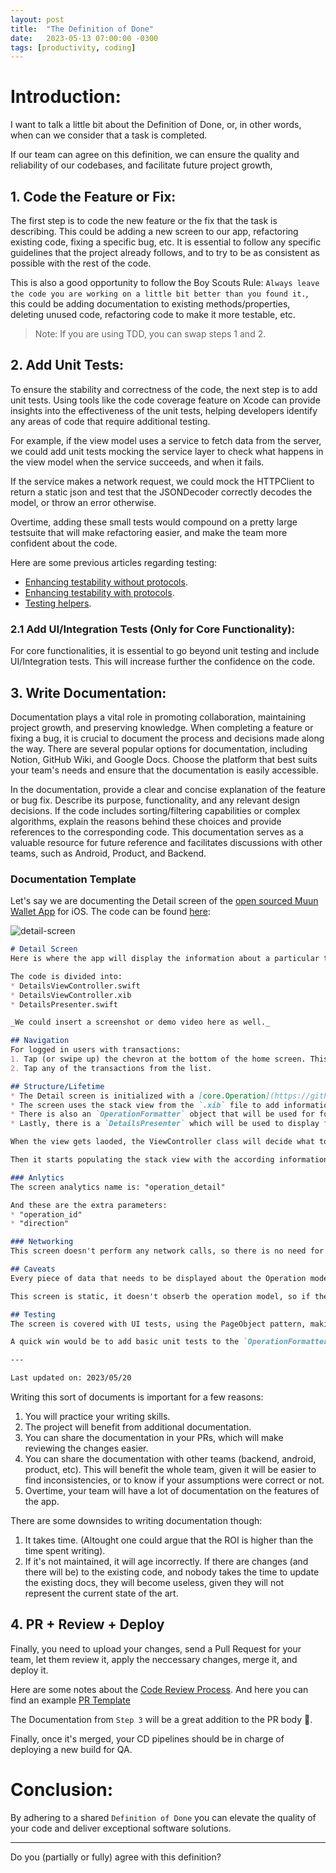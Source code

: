 ```yaml
---
layout: post
title:  "The Definition of Done"
date:   2023-05-13 07:00:00 -0300
tags: [productivity, coding]
---
```


# Introduction:
I want to talk a little bit about the Definition of Done, or, in other words, when can we consider that a task is completed.

If our team can agree on this definition, we can ensure the quality and reliability of our codebases, and facilitate future project growth,

## 1. Code the Feature or Fix:
The first step is to code the new feature or the fix that the task is describing. This could be adding a new screen to our app, refactoring existing code, fixing a specific bug, etc. It is essential to follow any specific guidelines that the project already follows, and to try to be as consistent as possible with the rest of the code. 

This is also a good opportunity to follow the Boy Scouts Rule: `Always leave the code you are working on a little bit better than you found it.`, this could be adding documentation to existing methods/properties, deleting unused code, refactoring code to make it more testable, etc.

> Note: If you are using TDD, you can swap steps 1 and 2.

## 2. Add Unit Tests:
To ensure the stability and correctness of the code, the next step is to add unit tests. Using tools like the code coverage feature on Xcode can provide insights into the effectiveness of the unit tests, helping developers identify any areas of code that require additional testing.

For example, if the view model uses a service to fetch data from the server, we could add unit tests mocking the service layer to check what happens in the view model when the service succeeds, and when it fails.

If the service makes a network request, we could mock the HTTPClient to return a static json and test that the JSONDecoder correctly decodes the model, or throw an error otherwise.

Overtime, adding these small tests would compound on a pretty large testsuite that will make refactoring easier, and make the team more confident about the code.

Here are some previous articles regarding testing:
* [Enhancing testability without protocols](https://mdb1.github.io/2023-02-03-enhancing-testability-without-protocols/).
* [Enhancing testability with protocols](https://mdb1.github.io/2023-02-13-enhancing-testability-with-protocols/).
* [Testing helpers](https://mdb1.github.io/2023-02-02-new-app-testing-helpers/).

### 2.1 Add UI/Integration Tests (Only for Core Functionality):
For core functionalities, it is essential to go beyond unit testing and include UI/Integration tests. This will increase further the confidence on the code.

## 3. Write Documentation:
Documentation plays a vital role in promoting collaboration, maintaining project growth, and preserving knowledge. When completing a feature or fixing a bug, it is crucial to document the process and decisions made along the way. There are several popular options for documentation, including Notion, GitHub Wiki, and Google Docs. Choose the platform that best suits your team's needs and ensure that the documentation is easily accessible.

In the documentation, provide a clear and concise explanation of the feature or bug fix. Describe its purpose, functionality, and any relevant design decisions. If the code includes sorting/filtering capabilities or complex algorithms, explain the reasons behind these choices and provide references to the corresponding code. This documentation serves as a valuable resource for future reference and facilitates discussions with other teams, such as Android, Product, and Backend.

### Documentation Template
Let's say we are documenting the Detail screen of the [open sourced Muun Wallet App](https://github.com/muun/falcon) for iOS. The code can be found [here](https://github.com/muun/falcon/blob/5ba9254918fc85de917f7dc9101101be4317e590/falcon/app/falcon/Presentation/Screen/Detail/DetailViewController.swift):

![detail-screen](/resources/definition-of-done/muun_detail.jpeg)

```markdown
# Detail Screen
Here is where the app will display the information about a particular transaction.

The code is divided into:
* DetailsViewController.swift
* DetailsViewController.xib
* DetailsPresenter.swift

_We could insert a screenshot or demo video here as well._

## Navigation
For logged in users with transactions:
1. Tap (or swipe up) the chevron at the bottom of the home screen. This will open the transactions list.
2. Tap any of the transactions from the list.

## Structure/Lifetime
* The Detail screen is initialized with a [core.Operation](https://github.com/muun/falcon/blob/5ba9254918fc85de917f7dc9101101be4317e590/falcon/core/Classes/Domain/Model/Operations/Operation.swift) model.
* The screen uses the stack view from the `.xib` file to add information about the operation.
* There is also an `OperationFormatter` object that will be used for formatting purposes.
* Lastly, there is a `DetailsPresenter` which will be used to display failure information (if any) for submarine swaps with version 1.

When the view gets laoded, the ViewController class will decide what to draw in the screen based on the type of operation (submarineSwap, incomingSwap, or onChain transaction).

Then it starts populating the stack view with the according information (examples: summary, status, description, date/time, amount, etc).

### Anlytics
The screen analytics name is: "operation_detail"

And these are the extra parameters:
* "operation_id"
* "direction"

### Networking
This screen doesn't perform any network calls, so there is no need for error handling / loading states of any type.

## Caveats
Every piece of data that needs to be displayed about the Operation model, is displayed through the OperationFormatter object.

This screen is static, it doesn't obserb the operation model, so if there is any change to the model, the screen won't be redrawn automatically, and instead, the users would need to go back in the navigation stack and re-enter the screen to see the change.

## Testing
The screen is covered with UI tests, using the PageObject pattern, making its elements accessible for testing purposes.

A quick win would be to add basic unit tests to the `OperationFormatter` methods.

---

Last updated on: 2023/05/20
```

Writing this sort of documents is important for a few reasons:
1. You will practice your writing skills.
2. The project will benefit from additional documentation.
3. You can share the documentation in your PRs, which will make reviewing the changes easier.
4. You can share the documentation with other teams (backend, android, product, etc). This will benefit the whole team, given it will be easier to find inconsistencies, or to know if your assumptions were correct or not.
5. Overtime, your team will have a lot of documentation on the features of the app.

There are some downsides to writing documentation though:
1. It takes time. (Altought one could argue that the ROI is higher than the time spent writing).
2. If it's not maintained, it will age incorrectly. If there are changes (and there will be) to the existing code, and nobody takes the time to update the existing docs, they will become useless, given they will not represent the current state of the art.

## 4. PR + Review + Deploy
Finally, you need to upload your changes, send a Pull Request for your team, let them review it, apply the neccessary changes, merge it, and deploy it.

Here are some notes about the [Code Review Process](https://mdb1.github.io/2022-03-10-the-code-review-process/). And here you can find an example [PR Template](https://mdb1.github.io/2023-01-09-new-app-pr-template/)

The Documentation from `Step 3` will be a great addition to the PR body 😬.

Finally, once it's merged, your CD pipelines should be in charge of deploying a new build for QA.

# Conclusion:
By adhering to a shared `Definition of Done` you can elevate the quality of your code and deliver exceptional software solutions.

--- 

Do you (partially or fully) agree with this definition?
